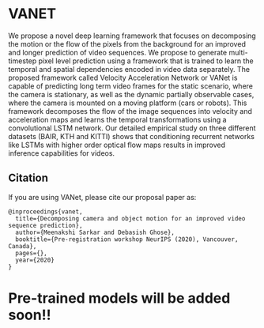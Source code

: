 # VANET
 We propose a novel deep learning framework that focuses on decomposing the motion or the flow of the pixels from the background for an improved and longer prediction of video sequences. We propose to generate multi-timestep pixel level prediction using a framework that is trained to learn the temporal and spatial dependencies encoded in  video data separately. The proposed framework called Velocity Acceleration Network or VANet is  capable of predicting long term video frames for the static scenario, where the camera is stationary, as well as the dynamic partially observable cases, where the camera is mounted on a moving platform (cars or robots). This framework decomposes the flow of the image sequences into velocity and acceleration maps and learns the temporal transformations using a convolutional LSTM network. Our detailed empirical study on three different  datasets (BAIR, KTH and KITTI) shows that conditioning recurrent networks like LSTMs with higher order optical flow maps results in improved inference capabilities for videos. 

## Citation
If you are using VANet, please cite our proposal paper as:
```
@inproceedings{vanet,
  title={Decomposing camera and object motion for an improved video sequence prediction},
  author={Meenakshi Sarkar and Debasish Ghose},
  booktitle={Pre-registration workshop NeurIPS (2020), Vancouver, Canada},
  pages={},
  year={2020}
}
```
##
# Pre-trained models will be added soon!!
